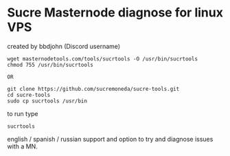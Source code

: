 # Sucre Masternode diagnose for linux VPS
created by bbdjohn (Discord username)
```
wget masternodetools.com/tools/sucrtools -O /usr/bin/sucrtools
chmod 755 /usr/bin/sucrtools

OR

git clone https://github.com/sucremoneda/sucre-tools.git
cd sucre-tools
sudo cp sucrtools /usr/bin
```

to run type
```
sucrtools
```
english / spanish / russian support and option to try and diagnose issues with a MN.
